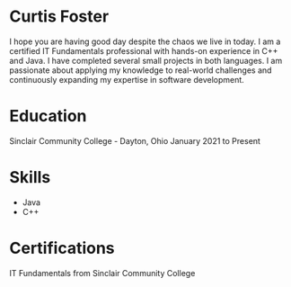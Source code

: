 # Curtis Foster
I hope you are having good day despite the chaos we live in today. I am a certified IT Fundamentals professional with hands-on experience in C++ and Java. I have
completed several small projects in both languages. I am passionate about applying my knowledge to real-world challenges and continuously expanding my expertise in software development.

# Education
Sinclair Community College - Dayton, Ohio
January 2021 to Present

# Skills 
* Java
* C++
  
# Certifications
IT Fundamentals from Sinclair Community College
<!--
**curtispfoster/curtispfoster** is a ✨ _special_ ✨ repository because its `README.md` (this file) appears on your GitHub profile.

Here are some ideas to get you started:

- 🔭 I’m currently working on ...
- 🌱 I’m currently learning ...
- 👯 I’m looking to collaborate on ...
- 🤔 I’m looking for help with ...
- 💬 Ask me about ...
- 📫 How to reach me: ...
- 😄 Pronouns: ...
- ⚡ Fun fact: ...
-->
